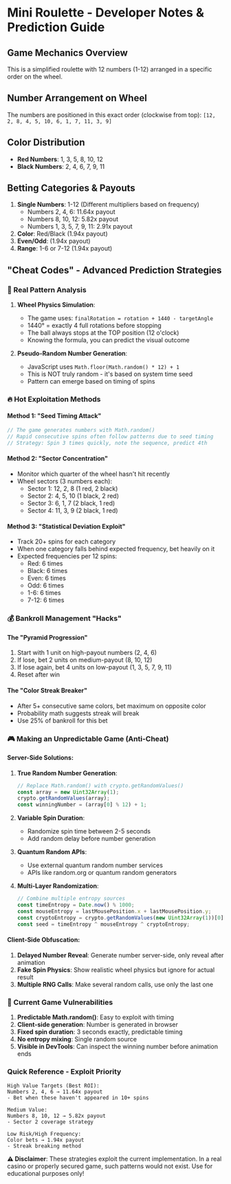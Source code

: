 # Mini Roulette - Developer Notes & Prediction Guide

## Game Mechanics Overview
This is a simplified roulette with 12 numbers (1-12) arranged in a specific order on the wheel.

## Number Arrangement on Wheel
The numbers are positioned in this exact order (clockwise from top):
`[12, 2, 8, 4, 5, 10, 6, 1, 7, 11, 3, 9]`

## Color Distribution
- **Red Numbers**: 1, 3, 5, 8, 10, 12
- **Black Numbers**: 2, 4, 6, 7, 9, 11

## Betting Categories & Payouts
1. **Single Numbers**: 1-12 (Different multipliers based on frequency)
   - Numbers 2, 4, 6: 11.64x payout
   - Numbers 8, 10, 12: 5.82x payout
   - Numbers 1, 3, 5, 7, 9, 11: 2.91x payout
2. **Color**: Red/Black (1.94x payout)
3. **Even/Odd**: (1.94x payout)
4. **Range**: 1-6 or 7-12 (1.94x payout)

## "Cheat Codes" - Advanced Prediction Strategies

### 🎯 Real Pattern Analysis
1. **Wheel Physics Simulation**:
   - The game uses: `finalRotation = rotation + 1440 - targetAngle`
   - 1440° = exactly 4 full rotations before stopping
   - The ball always stops at the TOP position (12 o'clock)
   - Knowing the formula, you can predict the visual outcome

2. **Pseudo-Random Number Generation**:
   - JavaScript uses `Math.floor(Math.random() * 12) + 1`
   - This is NOT truly random - it's based on system time seed
   - Pattern can emerge based on timing of spins

### 🔥 Hot Exploitation Methods

#### Method 1: "Seed Timing Attack"
```javascript
// The game generates numbers with Math.random()
// Rapid consecutive spins often follow patterns due to seed timing
// Strategy: Spin 3 times quickly, note the sequence, predict 4th
```

#### Method 2: "Sector Concentration"
- Monitor which quarter of the wheel hasn't hit recently
- Wheel sectors (3 numbers each):
  - Sector 1: 12, 2, 8 (1 red, 2 black)
  - Sector 2: 4, 5, 10 (1 black, 2 red) 
  - Sector 3: 6, 1, 7 (2 black, 1 red)
  - Sector 4: 11, 3, 9 (2 black, 1 red)

#### Method 3: "Statistical Deviation Exploit"
- Track 20+ spins for each category
- When one category falls behind expected frequency, bet heavily on it
- Expected frequencies per 12 spins:
  - Red: 6 times
  - Black: 6 times  
  - Even: 6 times
  - Odd: 6 times
  - 1-6: 6 times
  - 7-12: 6 times

### 💰 Bankroll Management "Hacks"

#### The "Pyramid Progression"
1. Start with 1 unit on high-payout numbers (2, 4, 6)
2. If lose, bet 2 units on medium-payout (8, 10, 12)
3. If lose again, bet 4 units on low-payout (1, 3, 5, 7, 9, 11)
4. Reset after win

#### The "Color Streak Breaker"
- After 5+ consecutive same colors, bet maximum on opposite color
- Probability math suggests streak will break
- Use 25% of bankroll for this bet

### 🎮 Making an Unpredictable Game (Anti-Cheat)

#### Server-Side Solutions:
1. **True Random Number Generation**:
   ```javascript
   // Replace Math.random() with crypto.getRandomValues()
   const array = new Uint32Array(1);
   crypto.getRandomValues(array);
   const winningNumber = (array[0] % 12) + 1;
   ```

2. **Variable Spin Duration**:
   - Randomize spin time between 2-5 seconds
   - Add random delay before number generation

3. **Quantum Random APIs**:
   - Use external quantum random number services
   - APIs like random.org or quantum random generators

4. **Multi-Layer Randomization**:
   ```javascript
   // Combine multiple entropy sources
   const timeEntropy = Date.now() % 1000;
   const mouseEntropy = lastMousePosition.x + lastMousePosition.y;
   const cryptoEntropy = crypto.getRandomValues(new Uint32Array(1))[0];
   const seed = timeEntropy ^ mouseEntropy ^ cryptoEntropy;
   ```

#### Client-Side Obfuscation:
1. **Delayed Number Reveal**: Generate number server-side, only reveal after animation
2. **Fake Spin Physics**: Show realistic wheel physics but ignore for actual result
3. **Multiple RNG Calls**: Make several random calls, use only the last one

### 🚨 Current Game Vulnerabilities

1. **Predictable Math.random()**: Easy to exploit with timing
2. **Client-side generation**: Number is generated in browser
3. **Fixed spin duration**: 3 seconds exactly, predictable timing
4. **No entropy mixing**: Single random source
5. **Visible in DevTools**: Can inspect the winning number before animation ends

### Quick Reference - Exploit Priority
```
High Value Targets (Best ROI):
Numbers 2, 4, 6 → 11.64x payout
- Bet when these haven't appeared in 10+ spins

Medium Value:
Numbers 8, 10, 12 → 5.82x payout  
- Sector 2 coverage strategy

Low Risk/High Frequency:
Color bets → 1.94x payout
- Streak breaking method
```

**⚠️ Disclaimer**: These strategies exploit the current implementation. In a real casino or properly secured game, such patterns would not exist. Use for educational purposes only!